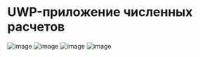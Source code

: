 # UWP-приложение численных расчетов
![image](https://user-images.githubusercontent.com/90095167/164451072-e110a840-d94f-4112-b1a7-5e86bc128150.png)
![image](https://user-images.githubusercontent.com/90095167/164451540-1dcd195e-0e37-40b8-93f4-5941b7c0c368.png)
![image](https://user-images.githubusercontent.com/90095167/145688136-05b9f361-5da2-4785-8f66-7e7950c92a0d.png)
![image](https://user-images.githubusercontent.com/90095167/202894543-542aada7-eea6-40f2-a684-684fb541be1f.png)

